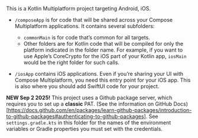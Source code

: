 This is a Kotlin Multiplatform project targeting Android, iOS.

* `/composeApp` is for code that will be shared across your Compose Multiplatform applications.
  It contains several subfolders:
  - `commonMain` is for code that’s common for all targets.
  - Other folders are for Kotlin code that will be compiled for only the platform indicated in the folder name.
    For example, if you want to use Apple’s CoreCrypto for the iOS part of your Kotlin app,
    `iosMain` would be the right folder for such calls.

* `/iosApp` contains iOS applications. Even if you’re sharing your UI with Compose Multiplatform, 
  you need this entry point for your iOS app. This is also where you should add SwiftUI code for your project.


**NEW Sep 2 2025!** This project uses a Github package server, which requires you to set up a **classic** PAT. (See the information on GitHub Docs)[https://docs.github.com/en/packages/learn-github-packages/introduction-to-github-packages#authenticating-to-github-packages]. See ```settings.gradle.kts``` in this folder for the names of the environment variables or Gradle properties you must set with the credentials.